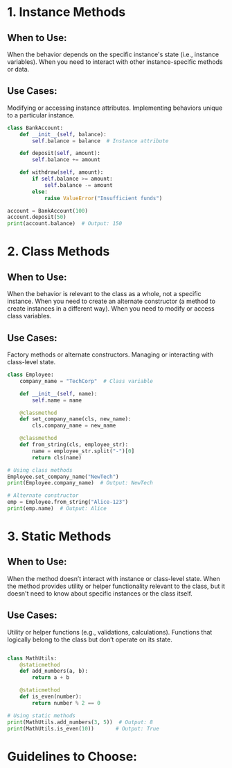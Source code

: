 # 1. Instance Methods

## When to Use:
When the behavior depends on the specific instance's state (i.e., instance variables).
When you need to interact with other instance-specific methods or data.

## Use Cases:
Modifying or accessing instance attributes.
Implementing behaviors unique to a particular instance.

``` python
class BankAccount:
    def __init__(self, balance):
        self.balance = balance  # Instance attribute

    def deposit(self, amount):
        self.balance += amount

    def withdraw(self, amount):
        if self.balance >= amount:
            self.balance -= amount
        else:
            raise ValueError("Insufficient funds")

account = BankAccount(100)
account.deposit(50)
print(account.balance)  # Output: 150

``` 
# 2. Class Methods

## When to Use:
When the behavior is relevant to the class as a whole, not a specific instance.
When you need to create an alternate constructor (a method to create instances in a different way).
When you need to modify or access class variables.

## Use Cases:
Factory methods or alternate constructors.
Managing or interacting with class-level state.
```python
class Employee:
    company_name = "TechCorp"  # Class variable

    def __init__(self, name):
        self.name = name

    @classmethod
    def set_company_name(cls, new_name):
        cls.company_name = new_name

    @classmethod
    def from_string(cls, employee_str):
        name = employee_str.split("-")[0]
        return cls(name)

# Using class methods
Employee.set_company_name("NewTech")
print(Employee.company_name)  # Output: NewTech

# Alternate constructor
emp = Employee.from_string("Alice-123")
print(emp.name)  # Output: Alice

```

# 3. Static Methods

## When to Use:
When the method doesn’t interact with instance or class-level state.
When the method provides utility or helper functionality relevant to the class, but it doesn't need to know about specific instances or the class itself.
## Use Cases:
Utility or helper functions (e.g., validations, calculations).
Functions that logically belong to the class but don’t operate on its state.

```python

class MathUtils:
    @staticmethod
    def add_numbers(a, b):
        return a + b

    @staticmethod
    def is_even(number):
        return number % 2 == 0

# Using static methods
print(MathUtils.add_numbers(3, 5))  # Output: 8
print(MathUtils.is_even(10))       # Output: True

```

# Guidelines to Choose:
